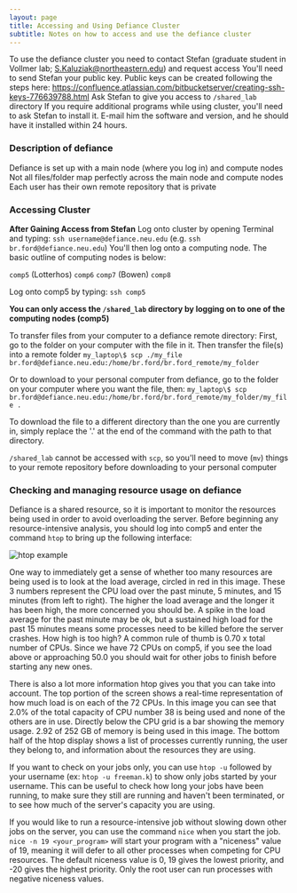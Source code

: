 ```yaml
---
layout: page
title: Accessing and Using Defiance Cluster
subtitle: Notes on how to access and use the defiance cluster
---
```


To use the defiance cluster you need to contact Stefan (graduate student in Vollmer lab; S.Kaluziak@northeastern.edu) and request access
You'll need to send Stefan your public key. Public keys can be created following the steps here: <https://confluence.atlassian.com/bitbucketserver/creating-ssh-keys-776639788.html>
Ask Stefan to give you access to `/shared_lab` directory
If you require additional programs while using cluster, you'll need to ask Stefan to install it. E-mail him the software and version, and he should have it installed within 24 hours.

### Description of defiance
Defiance is set up with a main node (where you log in) and compute nodes
Not all files/folder map perfectly across the main node and compute nodes
Each user has their own remote repository that is private

### Accessing Cluster
**After Gaining Access from Stefan**
Log onto cluster by opening Terminal and typing: `ssh username@defiance.neu.edu` (e.g. `ssh br.ford@defiance.neu.edu`)
You'll then log onto a computing node. The basic outline of computing nodes is below:

`comp5` (Lotterhos)
`comp6`
`comp7` (Bowen)
`comp8`

Log onto comp5 by typing: `ssh comp5`

**You can only access the `/shared_lab` directory by logging on to one of the computing nodes (comp5)**

To transfer files from your computer to a defiance remote directory:
First, go to the folder on your computer with the file in it. Then transfer the file(s) into a remote folder
`my_laptop\$ scp ./my_file br.ford@defiance.neu.edu:/home/br.ford/br.ford_remote/my_folder`

Or to download to your personal computer from defiance, go to the folder on your computer where you want the file, then:
`my_laptop\$ scp br.ford@defiance.neu.edu:/home/br.ford/br.ford_remote/my_folder/my_file .`

To download the file to a different directory than the one you are currently in, simply replace the '.' at the end of the command with the path to that directory.

`/shared_lab` cannot be accessed with `scp`, so you'll need to move (`mv`) things to your remote repository before downloading to your personal computer

### Checking and managing resource usage on defiance

Defiance is a shared resource, so it is important to monitor the resources being used in order to avoid overloading the server. Before beginning any resource-intensive analysis, you should log into comp5 and enter the command `htop` to bring up the following interface:


<img src="../img/htop_screenshot.png" alt="htop example" />


One way to immediately get a sense of whether too many resources are being used is to look at the load average, circled in red in this image. These 3 numbers represent the CPU load over the past minute, 5 minutes, and 15 minutes (from left to right). The higher the load average and the longer it has been high, the more concerned you should be. A spike in the load average for the past minute may be ok, but a sustained high load for the past 15 minutes means some processes need to be killed before the server crashes. How high is too high? A common rule of thumb is 0.70 x total number of CPUs. Since we have 72 CPUs on comp5, if you see the load above or approaching 50.0 you should wait for other jobs to finish before starting any new ones.

There is also a lot more information htop gives you that you can take into account. The top portion of the screen shows a real-time representation of how much load is on each of the 72 CPUs. In this image you can see that 2.0% of the total capacity of CPU number 38 is being used and none of the others are in use. Directly below the CPU grid is a bar showing the memory usage. 2.92 of 252 GB of memory is being used in this image. The bottom half of the htop display shows a list of processes currently running, the user they belong to, and information about the resources they are using. 


If you want to check on your jobs only, you can use `htop -u` followed by your username (ex: `htop -u freeman.k`) to show only jobs started by your username. This can be useful to check how long your jobs have been running, to make sure they still are running and haven't been terminated, or to see how much of the server's capacity you are using.

If you would like to run a resource-intensive job without slowing down other jobs on the server, you can use the command `nice` when you start the job. `nice -n 19 <your_program>` will start your program with a "niceness" value of 19, meaning it will defer to all other processes when competing for CPU resources. The default niceness value is 0, 19 gives the lowest priority, and -20 gives the highest priority. Only the root user can run processes with negative niceness values.


 
